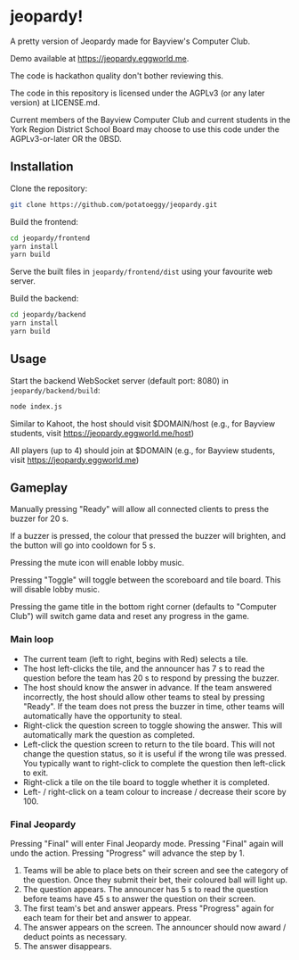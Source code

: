 # jeopardy!

A pretty version of Jeopardy made for Bayview's Computer Club.

Demo available at https://jeopardy.eggworld.me.

The code is hackathon quality don't bother reviewing this.

The code in this repository is licensed under the AGPLv3 (or any later version) at LICENSE.md.

Current members of the Bayview Computer Club and current students in the York Region District School Board may choose to use this code under the AGPLv3-or-later OR the 0BSD.

## Installation

Clone the repository:

```sh
git clone https://github.com/potatoeggy/jeopardy.git
```

Build the frontend:

```sh
cd jeopardy/frontend
yarn install
yarn build
```

Serve the built files in `jeopardy/frontend/dist` using your favourite web server.

Build the backend:

```sh
cd jeopardy/backend
yarn install
yarn build
```

## Usage

Start the backend WebSocket server (default port: 8080) in `jeopardy/backend/build`:

```sh
node index.js
```

Similar to Kahoot, the host should visit $DOMAIN/host (e.g., for Bayview students, visit https://jeopardy.eggworld.me/host)

All players (up to 4) should join at $DOMAIN (e.g., for Bayview students, visit https://jeopardy.eggworld.me)

## Gameplay

Manually pressing "Ready" will allow all connected clients to press the buzzer for 20 s.

If a buzzer is pressed, the colour that pressed the buzzer will brighten, and the button will go into cooldown for 5 s.

Pressing the mute icon will enable lobby music.

Pressing "Toggle" will toggle between the scoreboard and tile board. This will disable lobby music.

Pressing the game title in the bottom right corner (defaults to "Computer Club") will switch game data and reset any progress in the game.

### Main loop

- The current team (left to right, begins with Red) selects a tile.
- The host left-clicks the tile, and the announcer has 7 s to read the question before the team has 20 s to respond by pressing the buzzer.
- The host should know the answer in advance. If the team answered incorrectly, the host should allow other teams to steal by pressing "Ready". If the team does not press the buzzer in time, other teams will automatically have the opportunity to steal.
- Right-click the question screen to toggle showing the answer. This will automatically mark the question as completed.
- Left-click the question screen to return to the tile board. This will not change the question status, so it is useful if the wrong tile was pressed. You typically want to right-click to complete the question then left-click to exit.
- Right-click a tile on the tile board to toggle whether it is completed.
- Left- / right-click on a team colour to increase / decrease their score by 100.

### Final Jeopardy

Pressing "Final" will enter Final Jeopardy mode. Pressing "Final" again will undo the action. Pressing "Progress" will advance the step by 1.

1. Teams will be able to place bets on their screen and see the category of the question. Once they submit their bet, their coloured ball will light up.
2. The question appears. The announcer has 5 s to read the question before teams have 45 s to answer the question on their screen.
3. The first team's bet and answer appears. Press "Progress" again for each team for their bet and answer to appear.
4. The answer appears on the screen. The announcer should now award / deduct points as necessary.
5. The answer disappears.
